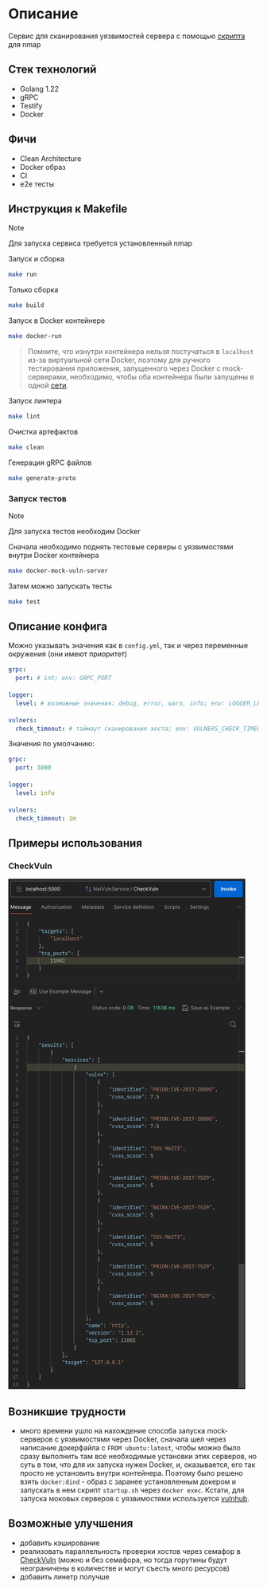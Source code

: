 # Описание
Cервис для сканирования уязвимостей сервера с помощью [скрипта](https://github.com/vulnersCom/nmap-vulners) для nmap

## Стек технологий
- Golang 1.22
- gRPC
- Testify
- Docker

## Фичи
- Clean Architecture
- Docker образ
- CI
- e2e тесты

## Инструкция к Makefile

> [!NOTE]
> Для запуска сервиса требуется установленный nmap

Запуск и сборка
```sh
make run
```

Только сборка
```sh
make build
```

Запуск в Docker контейнере
```sh
make docker-run
```
> Помните, что изнутри контейнера нельзя постучаться в `localhost` из-за виртуальной сети Docker, поэтому для ручного тестирования приложения, запущенного через Docker с mock-серверами, необходимо, чтобы оба контейнера были запущены в одной [сети](https://docs.docker.com/network/).

Запуск линтера
```sh
make lint
```

Очистка артефактов
```sh
make clean
```

Генерация gRPC файлов
```sh
make generate-proto
```

### Запуск тестов

> [!NOTE]
> Для запуска тестов необходим Docker

Сначала необходимо поднять тестовые серверы с уязвимостями внутри Docker контейнера
```sh
make docker-mock-vuln-server
```

Затем можно запускать тесты
```sh
make test
```

## Описание конфига
Можно указывать значения как в `config.yml`, так и через переменные окружения (они имеют приоритет)
```yml
grpc:
  port: # int; env: GRPC_PORT

logger:
  level: # возможные значения: debug, error, warn, info; env: LOGGER_LEVEL

vulners:
  check_timeout: # таймаут сканирования хоста; env: VULNERS_CHECK_TIMEOUT
```

Значения по умолчанию:
```yml
grpc:
  port: 3000

logger:
  level: info

vulners:
  check_timeout: 1m
```

## Примеры использования
### CheckVuln
![](./docs/example-1.png)

## Возникшие трудности
- много времени ушло на нахождение способа запуска mock-серверов с уязвимостями через Docker, сначала шел через написание докерфайла с `FROM ubuntu:latest`, чтобы можно было сразу выполнить там все необходимые установки этих серверов, но суть в том, что для их запуска нужен Docker, и, оказывается, его так просто не установить внутри контейнера. Поэтому было решено взять `docker:dind` - образ с заранее установленным докером и запускать в нем скрипт `startup.sh` через `docker exec`. Кстати, для запуска моковых серверов с уязвимостями используется [vulnhub](https://github.com/vulhub/vulhub).

## Возможные улучшения
- добавить кэширование
- реализовать параллельность проверки хостов через семафор в [CheckVuln](https://github.com/NikolaB131/nmap-vulners-service/blob/a4b8f404a3751e0109860cb51276ff6800dcfe37/internal/service/vulners.go#L32) (можно и без семафора, но тогда горутины будут неограничены в количестве и могут съесть много ресурсов)
- добавить линетр получше
